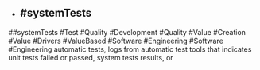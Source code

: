 - ## #systemTests
##systemTests #Test #Quality #Development #Quality #Value #Creation #Value #Drivers #ValueBased #Software #Engineering #Software #Engineering 
automatic tests, logs from automatic test tools that indicates unit tests failed or passed, system tests results, or

